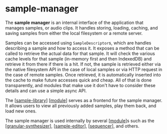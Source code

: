 # sample-manager

The **sample manager** is an internal interface of the application that manages samples, or audio clips.  It handles storing, loading, caching, and saving samples from either the local filesystem or a remote server.

Samples can be accessed using `SampleDescriptor`s, which are handles describing a sample and how to access it.  It exposes a method that can be called to retrieve the actual data for that sample.  It will check the various cache levels for that sample (in-memory first and then IndexedDB) and retrieve it from there if there is a hit.  If not, the sample is retrieved either via the native filesystem API in the case of local samples or via HTTP request in the case of remote samples.  Once retrieved, it is automatically inserted into the cache to make future accesses quick and cheap.  All of that is done transparently, and modules that make use it don't have to consider these details and can use a simple async API.

The [[sample-library]] [[module]] serves as a frontend for the sample manager.  It allows users to view all previously added samples, play them back, and load new ones.

The sample manager is used internally by several [[module]]s such as the [[granular-synthesizer]], [[sample-editor]], [[sequencer]], and others.

[//begin]: # "Autogenerated link references for markdown compatibility"
[sample-library]: sample-library "sample-library"
[module]: module "web synth modules"
[granular-synthesizer]: granular-synthesizer "granular-synthesizer"
[sample-editor]: sample-editor "sample-editor"
[sequencer]: sequencer "sequencer"
[//end]: # "Autogenerated link references"